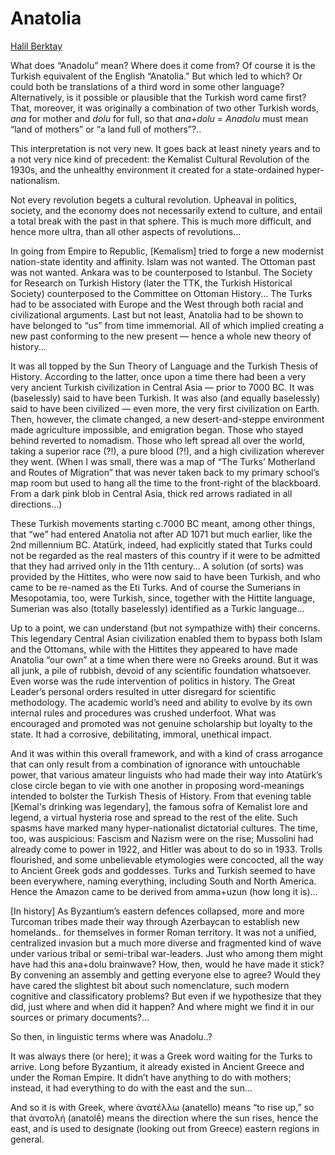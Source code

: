 # Anatolia

[Halil Berktay](https://serbestiyet.com/serbestiyet-in-english/anatolia-1-59327/)

What does “Anadolu” mean? Where does it come from? Of course it is the
Turkish equivalent of the English “Anatolia.” But which led to which?
Or could both be translations of a third word in some other language?
Alternatively, is it possible or plausible that the Turkish word came
first? That, moreover, it was originally a combination of two other
Turkish words, *ana* for mother and *dolu* for full, so that
*ana+dolu* = *Anadolu* must mean “land of mothers” or “a land full of
mothers”?..

This interpretation is not very new. It goes back at least ninety
years and to a not very nice kind of precedent: the Kemalist Cultural
Revolution of the 1930s, and the unhealthy environment it created for
a state-ordained hyper-nationalism.

Not every revolution begets a cultural revolution. Upheaval in
politics, society, and the economy does not necessarily extend to
culture, and entail a total break with the past in that sphere. This
is much more difficult, and hence more ultra, than all other aspects
of revolutions...

In going from Empire to Republic, [Kemalism] tried to forge a new
modernist nation-state identity and affinity. Islam was not
wanted. The Ottoman past was not wanted. Ankara was to be counterposed
to Istanbul. The Society for Research on Turkish History (later the
TTK, the Turkish Historical Society) counterposed to the Committee on
Ottoman History... The Turks had to be associated with Europe and the
West through both racial and civilizational arguments. Last but not
least, Anatolia had to be shown to have belonged to “us” from time
immemorial. All of which implied creating a new past conforming to the
new present — hence a whole new theory of history...

It was all topped by the Sun Theory of Language and the Turkish Thesis
of History. According to the latter, once upon a time there had been a
very very ancient Turkish civilization in Central Asia — prior to 7000
BC. It was (baselessly) said to have been Turkish. It was also (and
equally baselessly) said to have been civilized — even more, the very
first civilization on Earth. Then, however, the climate changed, a new
desert-and-steppe environment made agriculture impossible, and
emigration began. Those who stayed behind reverted to nomadism. Those
who left spread all over the world, taking a superior race (?!), a
pure blood (?!), and a high civilization wherever they went. (When I
was small, there was a map of “The Turks’ Motherland and Routes of
Migration” that was never taken back to my primary school’s map room
but used to hang all the time to the front-right of the
blackboard. From a dark pink blob in Central Asia, thick red arrows
radiated in all directions...)

These Turkish movements starting c.7000 BC meant, among other things,
that “we” had entered Anatolia not after AD 1071 but much earlier,
like the 2nd millennium BC. Atatürk, indeed, had explicitly stated
that Turks could not be regarded as the real masters of this country
if it were to be admitted that they had arrived only in the 11th
century...  A solution (of sorts) was provided by the Hittites, who
were now said to have been Turkish, and who came to be re-named as the
Eti Turks. And of course the Sumerians in Mesopotamia, too, were
Turkish, since, together with the Hittite language, Sumerian was also
(totally baselessly) identified as a Turkic language...

<a name='unscientific'></a>

Up to a point, we can understand (but not sympathize with) their
concerns. This legendary Central Asian civilization enabled them to
bypass both Islam and the Ottomans, while with the Hittites they
appeared to have made Anatolia “our own” at a time when there were no
Greeks around. But it was all junk, a pile of rubbish, devoid of any
scientific foundation whatsoever. Even worse was the rude intervention
of politics in history. The Great Leader’s personal orders resulted in
utter disregard for scientific methodology. The academic world’s need
and ability to evolve by its own internal rules and procedures was
crushed underfoot. What was encouraged and promoted was not genuine
scholarship but loyalty to the state. It had a corrosive,
debilitating, immoral, unethical impact.

And it was within this overall framework, and with a kind of crass
arrogance that can only result from a combination of ignorance with
untouchable power, that various amateur linguists who had made their
way into Atatürk’s close circle began to vie with one another in
proposing word-meanings intended to bolster the Turkish Thesis of
History. From that evening table [Kemal's drinking was legendary], the
famous sofra of Kemalist lore and legend, a virtual hysteria rose and
spread to the rest of the elite. Such spasms have marked many
hyper-nationalist dictatorial cultures. The time, too, was auspicious:
Fascism and Nazism were on the rise; Mussolini had already come to
power in 1922, and Hitler was about to do so in 1933. Trolls
flourished, and some unbelievable etymologies were concocted, all the
way to Ancient Greek gods and goddesses. Turks and Turkish seemed to
have been everywhere, naming everything, including South and North
America. Hence the Amazon came to be derived from amma+uzun (how long
it is)...

[In history] As Byzantium’s eastern defences collapsed, more and more
Turcoman tribes made their way through Azerbaycan to establish new
homelands.. for themselves in former Roman territory. It was not a
unified, centralized invasion but a much more diverse and fragmented
kind of wave under various tribal or semi-tribal war-leaders. Just who
among them might have had this ana+dolu brainwave? How, then, would he
have made it stick? By convening an assembly and getting everyone else
to agree? Would they have cared the slightest bit about such
nomenclature, such modern cognitive and classificatory problems? But
even if we hypothesize that they did, just where and when did it
happen? And where might we find it in our sources or primary
documents?...

So then, in linguistic terms where was Anadolu..?

It was always there (or here); it was a Greek word waiting for the
Turks to arrive. Long before Byzantium, it already existed in Ancient
Greece and under the Roman Empire. It didn’t have anything to do with
mothers; instead, it had everything to do with the east and the sun...

And so it is with Greek, where ἀνατέλλω (anatello) means “to rise up,”
so that ἀνατολή (anatolḗ) means the direction where the sun rises,
hence the east, and is used to designate (looking out from Greece)
eastern regions in general.

